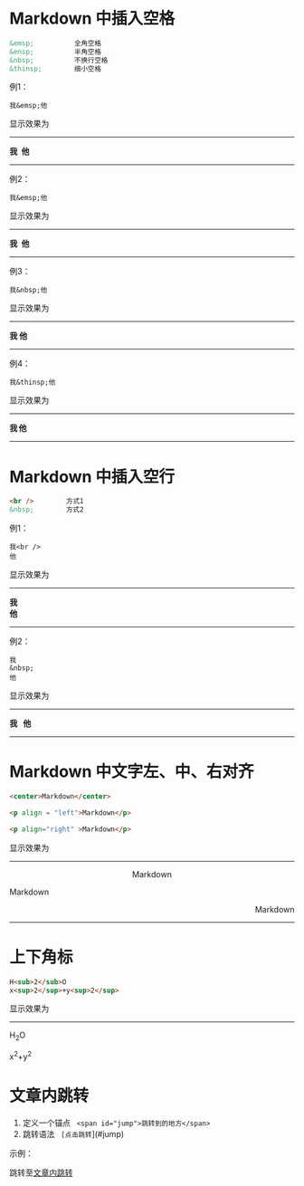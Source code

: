 # Markdown 中插入空格
```markdown
&emsp;          全角空格
&ensp;          半角空格
&nbsp;          不换行空格
&thinsp;        细小空格
```
例1：

	我&emsp;他

显示效果为

---

**我&ensp;他**

---

例2：

	我&emsp;他

显示效果为

---

**我&ensp;他**

---

例3：

	我&nbsp;他

显示效果为

---

**我&nbsp;他**

---

例4：

	我&thinsp;他

显示效果为

---

**我&thinsp;他**

---

# Markdown 中插入空行
```markdown
<br />        方式1
&nbsp;        方式2
```

例1：

	我<br /> 
	他

显示效果为

---

**我<br /> 
他**

---

例2：

	我
	&nbsp;
	他

显示效果为

---

 **我
&nbsp;
他**

---

# Markdown 中文字左、中、右对齐
```html
<center>Markdown</center>

<p align = "left">Markdown</p>

<p align="right" >Markdown</p>

```

显示效果为

---

<center>Markdown</center>

<p align = "left">Markdown</p>

<p align="right">Markdown</p>

---

# 上下角标

```markdown
H<sub>2</sub>O
x<sup>2</sup>+y<sup>2</sup>
```

显示效果为

---

H<sub>2</sub>O

x<sup>2</sup>+y<sup>2</sup>

# <span id="jump">文章内跳转</span>

1. 定义一个锚点 ` <span id="jump">跳转到的地方</span>`
2. 跳转语法 ` [点击跳转`](#jump)

示例：

跳转至[文章内跳转](#jump)
